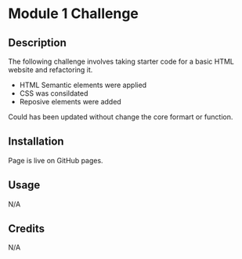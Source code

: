 # Module 1 Challenge

## Description

The following challenge involves taking starter code for a basic HTML website and refactoring it. 

- HTML Semantic elements were applied
- CSS was consildated 
- Reposive elements were added

Could has been updated without change the core formart or function.

## Installation

Page is live on GitHub pages.

## Usage

N/A

## Credits

N/A